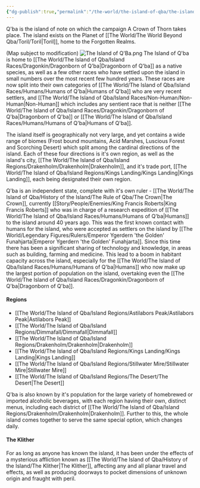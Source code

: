 ```yaml
---
{"dg-publish":true,"permalink":"/the-world/the-island-of-qba/the-island-of-qba/"}
---
```


Q'ba is the island of note on which the campaign A Crown of Thorn takes place. The island exists on the Planet of [[The World/The World Beyond Qba/Toril/Toril\|Toril]], home to the Forgotten Realms.

(Map subject to modification)
![The Island of Q'Ba.png](/img/user/zzzAttachments/The%20Island%20of%20Q'Ba.png)
The Island of Q'ba is home to [[The World/The Island of Qba/Island Races/Dragonkin/Dragonborn of Q'ba\|Dragonborn of Q'ba]] as a native species, as well as a few other races who have settled upon the island in small numbers over the most recent few hundred years. These races are now split into their own categories of [[The World/The Island of Qba/Island Races/Humans/Humans of Q'ba\|Humans of Q'ba]] who are very recent settlers, and [[The World/The Island of Qba/Island Races/Non-Human/Non-Human\|Non-Human]] which includes any sentient race that is neither [[The World/The Island of Qba/Island Races/Dragonkin/Dragonborn of Q'ba\|Dragonborn of Q'ba]] or [[The World/The Island of Qba/Island Races/Humans/Humans of Q'ba\|Humans of Q'ba]]. 

The island itself is geographically not very large, and yet contains a wide range of biomes (Frost bound mountains, Acid Marshes, Luscious Forest and Scorching Desert) which split among the cardinal directions of the island. Each of these four directions is it's own region, as well as the island's city, [[The World/The Island of Qba/Island Regions/Drakenholm/Drakenholm\|Drakenholm]], and it's trade port, [[The World/The Island of Qba/Island Regions/Kings Landing/Kings Landing\|Kings Landing]], each being designated their own region.

Q'ba is an independent state, complete with it's own ruler - [[The World/The Island of Qba/History of the Island/The Rule of Qba/The Crown\|The Crown]], currently [[Story/People/Enemies/King Francis Roberts\|King Francis Roberts]] who was in charge of a research expedition of [[The World/The Island of Qba/Island Races/Humans/Humans of Q'ba\|Humans]] to the island around 40 years ago. This was the first known contact with humans for the island, who were accepted as settlers on the island by [[The World/Legendary Figures/Rulers/Emperor Ygerdern 'the Golden' Funahjarta\|Emperor Ygerdern 'the Golden' Funahjarta]]. Since this time there has been a significant sharing of technology and knowledge, in areas such as building, farming and medicine. This lead to a boom in habitant capacity across the island, especially for the [[The World/The Island of Qba/Island Races/Humans/Humans of Q'ba\|Humans]] who now make up the largest portion of population on the island, overtaking even the [[The World/The Island of Qba/Island Races/Dragonkin/Dragonborn of Q'ba\|Dragonborn of Q'ba]].

#### Regions
- [[The World/The Island of Qba/Island Regions/Astilabors Peak/Astilabors Peak\|Astilabors Peak]]
- [[The World/The Island of Qba/Island Regions/Dimmafall/Dimmafall\|Dimmafall]]
- [[The World/The Island of Qba/Island Regions/Drakenholm/Drakenholm\|Drakenholm]]
- [[The World/The Island of Qba/Island Regions/Kings Landing/Kings Landing\|Kings Landing]]
- [[The World/The Island of Qba/Island Regions/Stillwater Mire/Stillwater Mire\|Stillwater Mire]]
- [[The World/The Island of Qba/Island Regions/The Desert/The Desert\|The Desert]]

Q'ba is also known by it's population for the large variety of homebrewed or imported alcoholic beverages, with each region having their own, distinct menus, including each district of [[The World/The Island of Qba/Island Regions/Drakenholm/Drakenholm\|Drakenholm]]. Further to this, the whole island comes together to serve the same special option, which changes daily.

#### The Klither
For as long as anyone has known the island, it has been under the effects of a mysterious affliction known as [[The World/The Island of Qba/History of the Island/The Klither\|The Klither]], affecting any and all planar travel and effects, as well as producing doorways to pocket dimensions of unknown origin and fraught with peril.